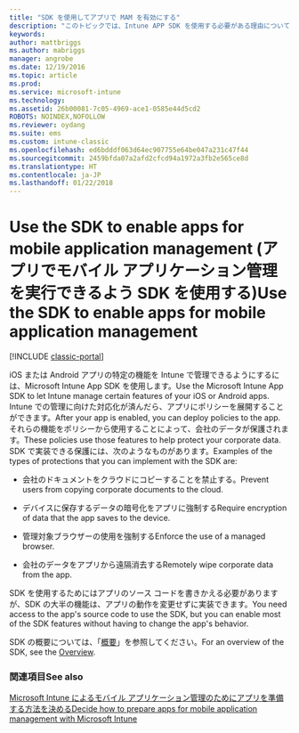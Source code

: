 ```yaml
---
title: "SDK を使用してアプリで MAM を有効にする"
description: "このトピックでは、Intune APP SDK を使用する必要がある理由について概説します。"
keywords: 
author: mattbriggs
ms.author: mabriggs
manager: angrobe
ms.date: 12/19/2016
ms.topic: article
ms.prod: 
ms.service: microsoft-intune
ms.technology: 
ms.assetid: 26b00081-7c05-4969-ace1-0585e44d5cd2
ROBOTS: NOINDEX,NOFOLLOW
ms.reviewer: oydang
ms.suite: ems
ms.custom: intune-classic
ms.openlocfilehash: ed6bdddf063d64ec907755e64be047a231c47f44
ms.sourcegitcommit: 2459bfda07a2afd2cfcd94a1972a3fb2e565ce8d
ms.translationtype: HT
ms.contentlocale: ja-JP
ms.lasthandoff: 01/22/2018
---
```

# <a name="use-the-sdk-to-enable-apps-for-mobile-application-management"></a><span data-ttu-id="35ae4-103">Use the SDK to enable apps for mobile application management (アプリでモバイル アプリケーション管理を実行できるよう SDK を使用する)</span><span class="sxs-lookup"><span data-stu-id="35ae4-103">Use the SDK to enable apps for mobile application management</span></span>

[!INCLUDE [classic-portal](../includes/classic-portal.md)]

<span data-ttu-id="35ae4-104">iOS または Android アプリの特定の機能を Intune で管理できるようにするには、Microsoft Intune App SDK を使用します。</span><span class="sxs-lookup"><span data-stu-id="35ae4-104">Use the Microsoft Intune App SDK to let Intune manage certain features of your iOS or Android apps.</span></span> <span data-ttu-id="35ae4-105">Intune での管理に向けた対応化が済んだら、アプリにポリシーを展開することができます。</span><span class="sxs-lookup"><span data-stu-id="35ae4-105">After your app is enabled, you can deploy policies to the app.</span></span> <span data-ttu-id="35ae4-106">それらの機能をポリシーから使用することによって、会社のデータが保護されます。</span><span class="sxs-lookup"><span data-stu-id="35ae4-106">These policies use those features to help protect your corporate data.</span></span> <span data-ttu-id="35ae4-107">SDK で実装できる保護には、次のようなものがあります。</span><span class="sxs-lookup"><span data-stu-id="35ae4-107">Examples of the types of protections that you can implement with the SDK are:</span></span>

-   <span data-ttu-id="35ae4-108">会社のドキュメントをクラウドにコピーすることを禁止する。</span><span class="sxs-lookup"><span data-stu-id="35ae4-108">Prevent users from copying corporate documents to the cloud.</span></span>

-   <span data-ttu-id="35ae4-109">デバイスに保存するデータの暗号化をアプリに強制する</span><span class="sxs-lookup"><span data-stu-id="35ae4-109">Require encryption of data that the app saves to the device.</span></span>

-   <span data-ttu-id="35ae4-110">管理対象ブラウザーの使用を強制する</span><span class="sxs-lookup"><span data-stu-id="35ae4-110">Enforce the use of a managed browser.</span></span>

-   <span data-ttu-id="35ae4-111">会社のデータをアプリから遠隔消去する</span><span class="sxs-lookup"><span data-stu-id="35ae4-111">Remotely wipe corporate data from the app.</span></span>

<span data-ttu-id="35ae4-112">SDK を使用するためにはアプリのソース コードを書きかえる必要がありますが、SDK の大半の機能は、アプリの動作を変更せずに実装できます。</span><span class="sxs-lookup"><span data-stu-id="35ae4-112">You need access to the app's source code to use the SDK, but you can enable most of the SDK features without having to change the app's behavior.</span></span>

<span data-ttu-id="35ae4-113">SDK の概要については、「[概要](/intune/app-sdk-get-started)」を参照してください。</span><span class="sxs-lookup"><span data-stu-id="35ae4-113">For an overview of the SDK, see the [Overview](/intune/app-sdk-get-started).</span></span>

### <a name="see-also"></a><span data-ttu-id="35ae4-114">関連項目</span><span class="sxs-lookup"><span data-stu-id="35ae4-114">See also</span></span>
[<span data-ttu-id="35ae4-115">Microsoft Intune によるモバイル アプリケーション管理のためにアプリを準備する方法を決める</span><span class="sxs-lookup"><span data-stu-id="35ae4-115">Decide how to prepare apps for mobile application management with Microsoft Intune</span></span>](/intune/apps-prepare-mobile-application-management)
